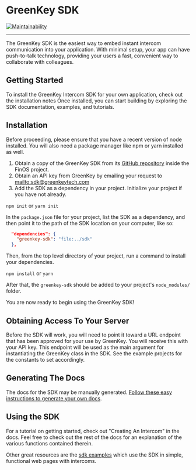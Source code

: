 # GreenKey SDK

[![Maintainability](https://api.codeclimate.com/v1/badges/01ee726a50dddf3596fb/maintainability)](https://codeclimate.com/github/finos-voice/greenkey-sdk/maintainability)

---

The GreenKey SDK is the easiest way to embed instant intercom communication into your application.
With minimal setup,
your app can have push-to-talk technology,
providing your users a fast, convenient way
to collaborate with colleagues.

## Getting Started

To install the GreenKey Intercom SDK for your own application, check out the installation notes
Once installed, you can start building by exploring the SDK documentation, examples, and tutorials.

## Installation

Before proceeding, please ensure that you have a recent version of node installed.
You will also need a package manager like npm or yarn installed as well.

1. Obtain a copy of the GreenKey SDK from its [GitHub repository](https://github.com/finos-voice/greenkey-sdk) inside the FinOS project.
2. Obtain an API key from GreenKey by emailing your request to <mailto:sdk@greenkeytech.com>
3. Add the SDK as a dependency in your project. Initialize your project if you have not already.

`npm init` or `yarn init`

In the `package.json` file for your project, list the SDK as a dependency, and then point it to the path of the SDK location on your computer, like so:

```json
  "dependencies": {
    "greenkey-sdk": "file:../sdk"
  },
```

Then, from the top level directory of your project, run a command to install your dependencies.

`npm install` or `yarn `

After that, the `greenkey-sdk` should be added to your project's `node_modules/` folder.

You are now ready to begin using the GreenKey SDK!

## Obtaining Access To Your Server

Before the SDK will work,
you will need to point it toward a URL endpoint
that has been approved for your use by GreenKey.
You will receive this with your API key.
This endpoint will be used as the main argument for instantiating the GreenKey class in the SDK.
See the example projects for the constants to set accordingly.

## Generating The Docs

The docs for the SDK may be manually generated. [Follow these easy instructions to generate your own docs](jsdoc/README.md).

## Using the SDK

For a tutorial on getting started,
check out "Creating An Intercom" in the docs.
Feel free to check out the rest of the docs
for an explanation of the various functions contained therein.

Other great resources are the [sdk examples](examples/)
which use the SDK in simple, functional web pages with intercoms.
